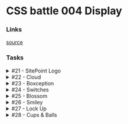 # CSS battle 004 Display

### Links
[source](https://cssbattle.dev/battle/4)

### Tasks

<details>
  <summary>#21 - SitePoint Logo</summary>

  [Task](https://cssbattle.dev/play/21)

    <div a><p/><p/></div><div b><p/><p/></div>
    <style>
      body {
        background: #222;
      }
      div {
        position: fixed;
      }
      [a] {
        transform: rotate(-45deg);
        left: 138px;
        top: 85px;
      }
      [b] {
        transform: rotate(135deg);
        right: 140px;
        bottom: 86px;
      }
      [a] > p {
        background: #F2994A;
      }
      [b] > p {
        background: #2D9CDB;
      }
      p {
        margin: 0;
        width: 100px;
        height: 30px;
        border-radius: 10px 0 0;
      }
      p + p {
        margin: -1px 0;
        width: 29px;
        height: 51px;
        border-radius: 0 0 5px;
      }
    </style>

</details>

<details>
  <summary>#22 - Cloud</summary>

  [Task](https://cssbattle.dev/play/22)

    <p a><p b><p c>
    <style>
      * {
        background: #F5D6B4;
      }
      p {
        background: #D86F45;
        width: 100px;
        height: 100px;
        position: fixed;
        border-radius: 50%;
      }
      [a] {
        left: 99px;
        top: 99px;
      }
      [b] {
        left: 180px;
        top: 69px;
      }
      [c] {
        width: 170px;
        height: 50px;
        border-radius: 25px;
        left: 130px;
        top: 149px;
      }
    </style>

</details>

<details>
  <summary>#23 - Boxception</summary>

  [Task](https://cssbattle.dev/play/23)

    <div>
    <style>
      * {
        background: #F3AC3C;
      }
      div {
        position: fixed;
        width: 100px;
        height: 100px;
        left: 100px;
        top: 150px;
        box-shadow: 50px -50px 0 50px #1A4341, inset 50px 50px #998235;
      }
    </style>

</details>

<details>
  <summary>#24 - Switches</summary>

  [Task](https://cssbattle.dev/play/24)

    <p a><p b><p c><p d>
    <style>
      * {
        margin: 0;
        background: #62306D;
      }
      p {
        position: fixed;
        width: 100px;
        height: 100px;
        top: 100px;
        left: 80px;
        background: #F7EC7D;
        border-radius: 100px;
      }
      [c], [b] {
        left: 220px;
      }
      [a], [b] {
        height: 150px;
      }
      [a] {
        top: 50px;
        background: #AA445F;
      }
      [b] {
        left: 220px;
        background: #E38F66;
      }
    </style>

</details>

<details>
  <summary>#25 - Blossom</summary>

  [Task](https://cssbattle.dev/play/25)

    <div><p><p></div><div><p><p></div>
    <style>
      body {
        margin: 44px 0 0 110px;
        background: #998235;
      }
      div {
        float: left;
        margin-right: 20px;
      }
      div + div {
        transform: rotate(180deg) rotateY(180deg);
      }
      p {
        width: 80px;
        height: 100px;
        background: #1A4341;
        border-radius: 0 50px;
      }
      p + p {
        height: 60px;
        background: #F3AC3C;
        margin-top: 20px;
      }
    </style>

</details>

<details>
  <summary>#26 - Smiley</summary>

  [Task](https://cssbattle.dev/play/26)

    <p><p a><p>
    <style>
      body {
        margin: 40px 40px;
        display: flex;
        background: #6592CF;
      }
      p {
        margin: 0;
        width: 80px;
        height: 40px;
        border-radius: 100px 100px 0 0;
        border: solid 20px #060F55;
        border-bottom: 0;
      }
      p + p {
        margin-left: -20px;
      }
      [a] {
        align-self: flex-end;
        transform: rotateX(180deg);
      }
    </style>

</details>

<details>
  <summary>#27 - Lock Up</summary>

  [Task](https://cssbattle.dev/play/27)

    <p><p a><p b><p c>
    <style>
      body {
        margin: 50px 100px;
        background: #AA445F;
        box-shadow: 0 0 0 100vw #E38F66;
        border-radius: 50%;
      }
      p {
        position: absolute;
        width: 70px;
        height: 70px;
        background: #F7EC7D;
        border-radius: 0 100% 0 0;
        margin: 30px 100px;
      }
      [a], [c] {
        background: #AA445F;
        width: 40px;
        height: 40px;
        margin-top: 60px;
      }
      [b], [c] {
        border-radius: 0 0 0 100px;
        margin: 100px 30px;
      }
      [c] {
        margin-left: 60px;
      }
    </style>

</details>

<details>
  <summary>#28 - Cups & Balls</summary>

  [Task](https://cssbattle.dev/play/28)

    <p a><p c b><p b><p c a><p c d><p a><p c a><p d>
    <style>
      body {
        background: #1A4341;
        margin: 80px 60px;
      }
      p {
        float: left;
        width: 50px;
        height: 50px;
        background: #998235;
        margin: 10px;
      }
      [c] {
        background: #F3AC3C;
      }
      [a] {
        border-radius: 50%;
      }
      [b] {
        border-radius: 50% 50% 0 0;
      }
      [d] {
        border-radius: 0 0 50% 50%;
      }
    </style>

</details>
